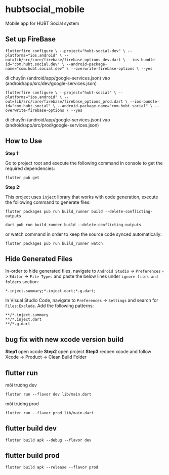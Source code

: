 # hubtsocial_mobile
 
Mobile app for HUBT Social system

## Set up FireBase 
```
flutterfire configure \ --project="hubt-social-dev" \ --platforms="ios,android" \ --out=lib/src/core/firebase/firebase_options_dev.dart \ --ios-bundle-id="com.hubt.social.dev" \ --android-package-name="com.hubt.social.dev" \ --overwrite-firebase-options \ --yes
```
di chuyển (android/app/google-services.json) vào (android/app/src/dev/google-services.json)
```
flutterfire configure \ --project="hubt-social" \ --platforms="ios,android" \ --out=lib/src/core/firebase/firebase_options_prod.dart \ --ios-bundle-id="com.hubt.social" \ --android-package-name="com.hubt.social" \ --overwrite-firebase-options \ --yes
```
di chuyển (android/app/google-services.json) vào (android/app/src/prod/google-services.json)


## How to Use 

**Step 1:**

Go to project root and execute the following command in console to get the required dependencies: 

```
flutter pub get 
```

**Step 2:**

This project uses `inject` library that works with code generation, execute the following command to generate files:

```
flutter packages pub run build_runner build --delete-conflicting-outputs
```

```
dart pub run build_runner build --delete-conflicting-outputs
```

or watch command in order to keep the source code synced automatically:

```
flutter packages pub run build_runner watch
```

## Hide Generated Files

In-order to hide generated files, navigate to `Android Studio` -> `Preferences` -> `Editor` -> `File Types` and paste the below lines under `ignore files and folders` section:

```
*.inject.summary;*.inject.dart;*.g.dart;
```

In Visual Studio Code, navigate to `Preferences` -> `Settings` and search for `Files:Exclude`. Add the following patterns:
```
**/*.inject.summary
**/*.inject.dart
**/*.g.dart
```
## bug fix with new xcode version build
  **Step1**
 open xcode 
 **Step2**
open project
**Step3**
reopen xcode and follow Xcode -> Product -> Clean Build Folder


## flutter run 
môi trường dev
```
flutter run --flavor dev lib/main.dart
```

môi trường prod
```
flutter run --flavor prod lib/main.dart
```

## flutter build dev

```
flutter build apk --debug --flavor dev
```

## flutter build prod
```
flutter build apk --release --flavor prod
```
